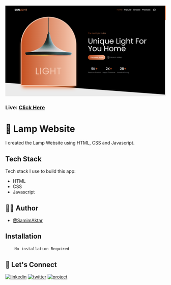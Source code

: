 [![MasterHead](https://raw.githubusercontent.com/Samim-Aktar-coder/Lamp-website/main/Github%20Banner.png?token=GHSAT0AAAAAACHDE6DMCZKNQLPZ7FEK4EUCZH6YPJA)](https://lamp-website77.netlify.app/)

### Live: [Click Here](https://lamp-website77.netlify.app/)

# 🚀 Lamp Website

I created the Lamp Website using HTML, CSS and Javascript.

## Tech Stack

Tech stack I use to build this app:

- HTML
- CSS
- Javascript

## 🙋‍♂️ Author

- [@SamimAktar](https://github.com/Samim-Aktar-coder)

## Installation


```bash
    No installation Required
```

## 🔗 Let's Connect

[![linkedin](https://img.shields.io/badge/linkedin-0A66C2?style=for-the-badge&logo=linkedin&logoColor=white)](https://www.linkedin.com/in/samimaktr/)
[![twitter](https://img.shields.io/badge/twitter-1DA1F2?style=for-the-badge&logo=twitter&logoColor=white)](https://twitter.com/hellosamaktr)
[![project](https://img.shields.io/badge/project_link-96C43A?style=for-the-badge&logo=tp-link&logoColor=white)](https://my-weather-watch.netlify.app)
